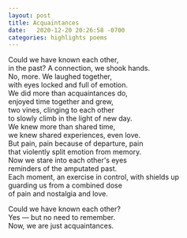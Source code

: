```yaml
---
layout: post
title: Acquaintances
date:   2020-12-20 20:26:58 -0700
categories: highlights poems
---
```

Could we have known each other,  
in the past? A connection, we shook hands.  
No, more. We laughed together,  
with eyes locked and full of emotion.  
We did more than acquaintances do,  
enjoyed time together and grew,  
two vines, clinging to each other  
to slowly climb in the light of new day.  
We knew more than shared time,  
we knew shared experiences, even love.  
But pain, pain because of departure, pain  
that violently split emotion from memory.  
Now we stare into each other's eyes  
reminders of the amputated past.  
Each moment, an exercise in control, with shields up  
guarding us from a combined dose  
of pain and nostalgia and love.  

Could we have known each other?  
Yes — but no need to remember.   
Now, we are just acquaintances.
